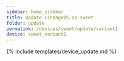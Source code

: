```yaml
---
sidebar: home_sidebar
title: Update LineageOS on sweet
folder: update
permalink: /devices/sweet/update/variant1
device: sweet_variant1
---
```

{% include templates/device_update.md %}
